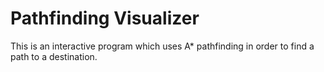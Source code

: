 # Pathfinding Visualizer
This is an interactive program which uses A* pathfinding in order to find a path to a destination.
